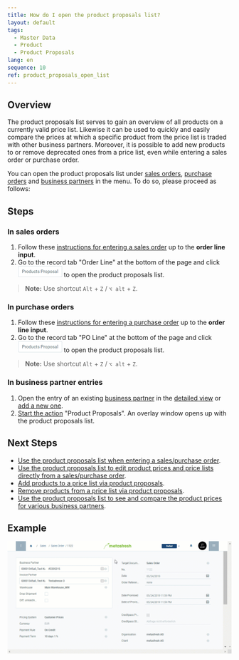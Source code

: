 ```yaml
---
title: How do I open the product proposals list?
layout: default
tags:
  - Master Data
  - Product
  - Product Proposals
lang: en
sequence: 10
ref: product_proposals_open_list
---
```


## Overview
The product proposals list serves to gain an overview of all products on a currently valid price list. Likewise it can be used to quickly and easily compare the prices at which a specific product from the price list is traded with other business partners. Moreover, it is possible to add new products to or remove deprecated ones from a price list, even while entering a sales order or purchase order.

You can open the product proposals list under [sales orders](SalesOrder_recording), [purchase orders](CreatePurchaseOrder) and [business partners](New_Business_Partner) in the menu. To do so, please proceed as follows:

## Steps

### In sales orders
1. Follow these [instructions for entering a sales order](SalesOrder_recording) up to the **order line input**.
1. Go to the record tab "Order Line" at the bottom of the page and click ![](assets/Product_Proposals_button.png) to open the product proposals list.
 >**Note:** Use shortcut `Alt` + `Z` / `⌥ alt` + `Z`.

### In purchase orders
1. Follow these [instructions for entering a purchase order](CreatePurchaseOrder) up to the **order line input**.
1. Go to the record tab "PO Line" at the bottom of the page and click ![](assets/Product_Proposals_button.png) to open the product proposals list.
 >**Note:** Use shortcut `Alt` + `Z` / `⌥ alt` + `Z`.

### In business partner entries
1. Open the entry of an existing [business partner](Menu) in the [detailed view](ViewModes) or [add a new one](New_Business_Partner).
1. [Start the action](StartAction) "Product Proposals". An overlay window opens up with the product proposals list.

## Next Steps
- [Use the product proposals list when entering a sales/purchase order](Product_proposals_sales_purchase_order).
- [Use the product proposals list to edit product prices and price lists directly from a sales/purchase order](Product_proposals_edit_prices).
- [Add products to a price list via product proposals](Product_proposals_add_products).
- [Remove products from a price list via product proposals](Product_proposals_remove_products).
- [Use the product proposals list to see and compare the product prices for various business partners](Product_proposals_compare_prices).

## Example
![](assets/Product_proposals_open_list.gif)
